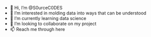 - 👋 Hi, I’m @S0urceC0DES
- 👀 I’m interested in molding data into ways that can be understood 
- 🌱 I’m currently learning data science 
- 💞️ I’m looking to collaborate on my project 
- 📫 Reach me through here 

<!---
S0urceC0DES/S0urceC0DES is a ✨ special ✨ repository because its `README.md` (this file) appears on your GitHub profile.
You can click the Preview link to take a look at your changes.
--->
